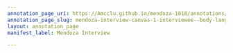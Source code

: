 ```yaml
---
annotation_page_uri: https://Amcclu.github.io/mendoza-1018/annotations/mendoza-interview-canvas-1-interviewee--body-language--shrugging--fidgeting-.json
annotation_page_slug: mendoza-interview-canvas-1-interviewee--body-language--shrugging--fidgeting-
layout: annotation_page
manifest_label: Mendoza Interview

---
```

